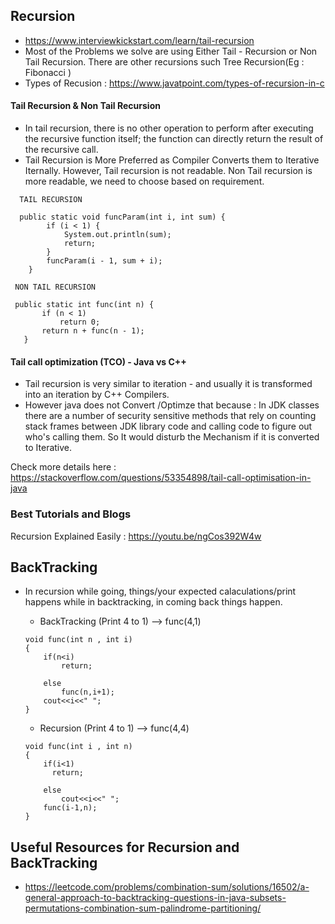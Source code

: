 ## Recursion

- https://www.interviewkickstart.com/learn/tail-recursion
- Most of the Problems we solve are using Either Tail - Recursion or Non Tail Recursion. There are other recursions such Tree Recursion(Eg : Fibonacci )
- Types of Recusion : https://www.javatpoint.com/types-of-recursion-in-c

#### Tail Recursion & Non Tail Recursion

- In tail recursion, there is no other operation to perform after executing the recursive function itself; the function can directly return the result of the recursive call.
- Tail Recursion is More Preferred as Compiler Converts them to Iterative Iternally. However, Tail recursion is not readable.
  Non Tail recursion is more readable, we need to choose based on requirement.

```
  TAIL RECURSION

  public static void funcParam(int i, int sum) {
        if (i < 1) {
            System.out.println(sum);
            return;
        }
        funcParam(i - 1, sum + i);
    }
```

```
 NON TAIL RECURSION

 public static int func(int n) {
       if (n < 1)
           return 0;
       return n + func(n - 1);
   }
```
#### Tail call optimization (TCO) - Java vs C++

- Tail recursion is very similar to iteration - and usually it is transformed into an iteration by C++ Compilers.
- However java does not Convert /Optimze that because : 
In JDK classes there are a number of security sensitive methods that rely on counting stack frames between JDK library code and calling code to figure out who's calling them. So It would disturb the Mechanism if it is converted to Iterative.

Check more details here : https://stackoverflow.com/questions/53354898/tail-call-optimisation-in-java

### Best Tutorials and Blogs

Recursion Explained Easily : https://youtu.be/ngCos392W4w

## BackTracking

- In recursion while going, things/your expected calaculations/print happens while in backtracking, in coming back things happen.

  - BackTracking (Print 4 to 1) --> func(4,1)

  ```
  void func(int n , int i)
  {
      if(n<i)
          return;

      else
          func(n,i+1);
      cout<<i<<" ";
  }
  ```

  - Recursion (Print 4 to 1) --> func(4,4)

  ```
  void func(int i , int n)
  {
      if(i<1)
        return;

      else
          cout<<i<<" ";
      func(i-1,n);
  }
  ```


## Useful Resources for Recursion and BackTracking

* https://leetcode.com/problems/combination-sum/solutions/16502/a-general-approach-to-backtracking-questions-in-java-subsets-permutations-combination-sum-palindrome-partitioning/
